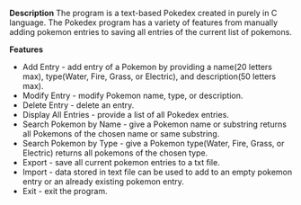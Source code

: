 **Description**
The program is a text-based Pokedex created in purely in C language. The Pokedex program has a variety of features from manually adding pokemon entries to saving all entries of the current list of pokemons. 

**Features**
* Add Entry - add entry of a Pokemon by providing a name(20 letters max), type(Water, Fire, Grass, or Electric), and description(50 letters max).
* Modify Entry - modify Pokemon name, type, or description.
* Delete Entry - delete an entry.
* Display All Entries - provide a list of all Pokedex entries. 
* Search Pokemon by Name - give a Pokemon name or substring returns all Pokemons of the chosen name or same substring.
* Search Pokemon by Type - give a Pokemon type(Water, Fire, Grass, or Electric) returns all pokemons of the chosen type.
* Export - save all current pokemon entries to a txt file.
* Import - data stored in text file can be used to add to an empty pokemon entry or an already existing pokemon entry.
* Exit - exit the program.
